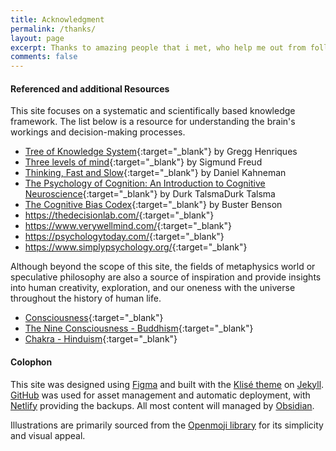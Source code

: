 ```yaml
---
title: Acknowledgment
permalink: /thanks/
layout: page
excerpt: Thanks to amazing people that i met, who help me out from follishness, connecting me with another good person, giving some advice when i'm at a bad things, pulling me from ordinary to be great.
comments: false
---
```


#### Referenced and additional Resources
This site focuses on a systematic and scientifically based knowledge framework. The list below is a resource for understanding the brain's workings and decision-making processes.
- [Tree of Knowledge System](https://en.wikipedia.org/wiki/Tree_of_knowledge_system){:target="_blank"} by Gregg Henriques
- [Three levels of mind](https://en.wikipedia.org/wiki/Unconscious_mind){:target="_blank"} by Sigmund Freud
- [Thinking, Fast and Slow](https://a.co/d/0Ae6N3B){:target="_blank"} by Daniel Kahneman
- [The Psychology of Cognition: An Introduction to Cognitive Neuroscience](https://a.co/d/8HKArfT){:target="_blank"} by Durk TalsmaDurk Talsma
- [The Cognitive Bias Codex](https://upload.wikimedia.org/wikipedia/commons/6/65/Cognitive_bias_codex_en.svg){:target="_blank"} by Buster Benson
- <https://thedecisionlab.com/>{:target="_blank"}
- <https://www.verywellmind.com/>{:target="_blank"}
- <https://psychologytoday.com/>{:target="_blank"}
- <https://www.simplypsychology.org/>{:target="_blank"}

Although beyond the scope of this site, the fields of metaphysics world or speculative philosophy are also a source of inspiration and provide insights into human creativity, exploration, and our oneness with the universe throughout the history of human life.
- [Consciousness](https://en.wikipedia.org/wiki/Consciousness){:target="_blank"}
- [The Nine Consciousness - Buddhism](https://en.wikipedia.org/wiki/The_Nine_Consciousness){:target="_blank"}
- [Chakra - Hinduism](https://en.wikipedia.org/wiki/Chakra){:target="_blank"}

#### Colophon
This site was designed using [Figma](https://www.figma.com/) and built with the [Klisé theme](https://github.com/piharpi/jekyll-klise) on [Jekyll](https://jekyllrb.com). [GitHub](https://github.com/) was used for asset management and automatic deployment, with [Netlify](https://www.netlify.com/) providing the backups. All most content will managed by [Obsidian](https://obsidian.md/).

Illustrations are primarily sourced from the [Openmoji library](https://openmoji.org/) for its simplicity and visual appeal.